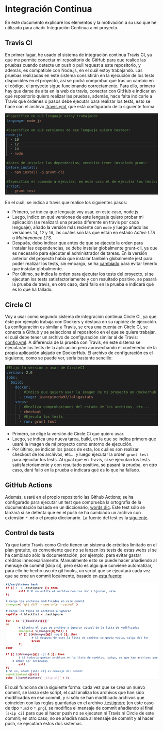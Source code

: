 # Integración Continua

En este documento explicaré los elementos y la motivación a su uso que he utilizado para añadir Integración Continua a mi proyecto.

## Travis CI
En primer lugar, he usado el sistema de integración continua Travis CI, ya que me permite conectar mi repositorio de GitHub para que realice las pruebas cuando detecte un push o pull request a este repositorio, y además, es compatible con Node.js, en el cuál estoy trabajando. Las pruebas realizadas en este sistema consistirán en la ejecución de los tests disponibles en el proyecto, así se podrá comprobar que tras un cambio en el código, el proyecto sigue funcionando correctamente. Para ello, primero hay que darse de alta en la web de travis, conectar con GitHub e indicar en qué repositorio quiero realizar las pruebas, además, hace falta indicarle a Travis qué órdenes o pasos debe ejecutar para realizar los tests, esto se hace con el archivo [.travis.yml](../.travis.yml), que está configurado de la siguiente forma:

![conf_travis](img/conf_travis.png)

En el cuál, se indica a travis que realice los siguientes pasos:
- Primero, se indica que lenguaje voy usar, en este caso, node.js.
- Luego, indico en qué versiones de este lenguaje quiero probar mi aplicación (se realizará una prueba diferente en travis por cada lenguaje), añado la versión más reciente con `node` y luego añado las versiones `14`, `12` y `10`, las cuáles son las que están en estado *Active LTS* o *Maintenance LTS*.
- Después, debo indicar que antes de que se ejecute la orden para instalar las dependencias, se debe instalar globalmente grunt-cli, ya que es necesario para ejecutar el administrador de tareas. En la versión anterior del proyecto había que instalar también globalmente jest para poder realizar los tests, sin embargo, se ha [cambiado](https://github.com/juancpineda97/LaLigaStats/issues/55) para evitar tenerlo que instalar globalmente.
- Por último, se indica la orden para ejecutar los tests del proyecto, si se ejecutan los tests satisfactoriamente y con resultado positivo, se pasará la prueba de travis, en otro caso, dará fallo en la prueba e indicará qué es lo que ha fallado.


## Circle CI
Voy a usar como segundo sistema de integración continua Circle CI, ya que éste por ejemplo trabaja con Dockers y destaca en su rapidez de ejecución. La configuración es similar a Travis, se crea una cuenta en Circle Ci, se conecta a Github y se selecciona el repositorio en el que se quiere trabajar, el cuál debe tener un archivo de configuración similar al de Travis: [config.yml](../.circleci/config.yml). A diferencia de la prueba con Travis, en este sistema se ejecutarán los tests de la aplicación pero aprovechando el contenedor de la propia aplicación alojado en DockerHub. El archivo de configuración es el siguiente, como se puede ver, sería bastante sencillo:

![conf_circle](img/conf_circle.png)

- Primero, se elige la versión de Circle Ci que quiero usar.
- Luego, se indica una nueva tarea, build, en la que se indica primero que usaré la imagen de mi proyecto como entorno de ejecución.
- Por último, se indican los pasos de esta, los cuáles son realizar checkout de los archivos, etc... y luego ejecutar la orden `grunt test` para ejecutar los tests. Al igual que en Travis, si se ejecutan los tests satisfactoriamente y con resultado positivo, se pasará la prueba, en otro caso, dará fallo en la prueba e indicará qué es lo que ha fallado.


## GitHub Actions
Además, usaré en el propio repositorio las Github Actions; se ha configurado para ejecutar un test que comprueba la ortografía de la documentación basada en un diccionario, [words.dic](../words.dic). Este test sólo se lanzará si se detecta que en el push se ha cambiado un archivo con extensión `*.md` o el propio diccionario. La fuente del test es la [siguiente](https://github.com/JJ/IV/blob/master/.github/workflows/check-readme.yml).


## Control de tests
Ya que tanto Travis como Circle tienen un sistema de créditos limitado en el plan gratuito, es conveniente que no se lanzen los tests de estas webs si se ha cambiado sólo la documentación, por ejemplo, para evitar gastar créditos innecesariamente. Manualmente esto se puede hacer añadiendo al mensaje de commit [skip ci], pero esto es algo que conviene automatizar, para ello he hecho uso de git hooks, un script que se ejecutará cada vez que se cree un commit localmente, basado en [esta fuente](https://gist.github.com/felicianotech/12a4b38c594fcf3d3999de2c01f7d05e#gistcomment-3078719):

![script_skip_ci](img/script_skip_ci.png)

El cuál funciona de la siguiente forma: cada vez que se crea un nuevo commit, se lanza este script, el cuál analiza los archivos que han sido modificados en ese commit, y si sólo se han modificado archivos que coinciden con las reglas guardadas en el archivo [.testignore](../.testignore) (en este caso de tipo `*.md` o `*.png`), se modifica el mensaje de commit añadiendo al final `[skip ci]`  para que al hacer push no se ejecuten ni Travis ni Circle de este commit; en otro caso, no se añadirá nada al mensaje de commit y al hacer push, se ejecutará éstos dos sistemas.